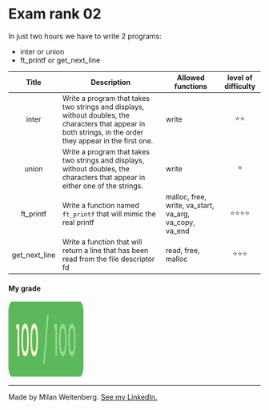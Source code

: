 # Exam rank 02
In just two hours we have to write 2 programs:
-	inter or union
-	ft_printf or get_next_line

| Title | Description | Allowed functions | level of difficulty |
|:-----:|-------------|-------------------|:-------------------:|
| inter |Write a program that takes two strings and displays, without doubles, the characters that appear in both strings, in the order they appear in the first one.|write|:star::star:|
| union |Write a program that takes two strings and displays, without doubles, the characters that appear in either one of the strings.|write|:star:|
| ft_printf | Write a function named `ft_printf` that will mimic the real printf | malloc, free, write, va_start, va_arg, va_copy, va_end |:star::star::star::star:|
| get_next_line |Write a function that will return a line that has been read from the file descriptor fd|read, free, malloc|:star::star::star:|

#### My grade
<img src="../img/score100.png" width="150" height="150"/>

---

Made by Milan Weitenberg. [See my LinkedIn.](https://www.linkedin.com/in/mnweitenberg/)
